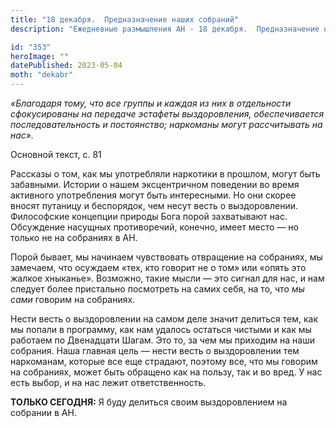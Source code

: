 ```yaml
---
title: "18 декабря.  Предназначение наших собраний"
description: "Ежедневные размышления АН - 18 декабря.  Предназначение наших собраний"

id: "353"
heroImage: ""
datePublished: 2023-05-04
moth: "dekabr"
---
```


_«Благодаря тому, что все группы и каждая из них в отдельности сфокусированы
на передаче эстафеты выздоровления, обеспечивается последовательность и
постоянство; наркоманы могут рассчитывать на нас»._

Основной текст, с. 81

Рассказы о том, как мы употребляли наркотики в прошлом, могут быть забавными.
Истории о нашем эксцентричном поведении во время активного употребления могут
быть интересными. Но они скорее вносят путаницу и беспорядок, чем несут весть
о выздоровлении. Философские концепции природы Бога порой захватывают нас.
Обсуждение насущных противоречий, конечно, имеет место — но только не на
собраниях в АН.

Порой бывает, мы начинаем чувствовать отвращение на собраниях, мы замечаем,
что осуждаем «тех, кто говорит не о том» или «опять это жалкое хныканье».
Возможно, такие мысли — это сигнал для нас, и нам следует более пристально
посмотреть на самих себя, на то, что _мы сами_ говорим на собраниях.

Нести весть о выздоровлении на самом деле значит делиться тем, как мы попали в
программу, как нам удалось остаться чистыми и как мы работаем по Двенадцати
Шагам. Это то, за чем мы приходим на наши собрания. Наша главная цель — нести
весть о выздоровлении тем наркоманам, которые все еще страдают, поэтому все,
что мы говорим на собраниях, может быть обращено как на пользу, так и во вред.
У нас есть выбор, и на нас лежит ответственность.

**ТОЛЬКО СЕГОДНЯ:** Я буду делиться своим выздоровлением на собрании в АН.
